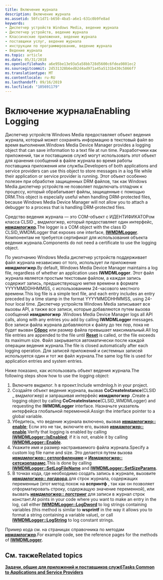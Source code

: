 ```yaml
---
title: Включение журнала
description: Включение журнала
ms.assetid: 50fc1d71-b650-4ba5-a6e1-631c0b9fe8ad
keywords:
- Диспетчер устройств Windows Media, ведение журнала
- Диспетчер устройств, ведение журнала
- Классические приложения, ведение журнала
- поставщики услуг, ведение журнала
- инструкции по программированию, ведение журнала
- Ведение журнала
ms.topic: article
ms.date: 05/31/2018
ms.openlocfilehash: a6e95be13e93a5a58bb728d5600c6fdea9801ec2
ms.sourcegitcommit: 2d531328b6ed82d4ad971a45a5131b430c5866f7
ms.translationtype: MT
ms.contentlocale: ru-RU
ms.lasthandoff: 09/16/2019
ms.locfileid: "105691179"
---
```

# <a name="enabling-logging"></a><span data-ttu-id="f89aa-109">Включение журнала</span><span class="sxs-lookup"><span data-stu-id="f89aa-109">Enabling Logging</span></span>

<span data-ttu-id="f89aa-110">Диспетчер устройств Windows Media предоставляет объект ведения журнала, который может сохранять информацию в текстовый файл во время выполнения.</span><span class="sxs-lookup"><span data-stu-id="f89aa-110">Windows Media Device Manager provides a logging object that can save information to a text file at run time.</span></span> <span data-ttu-id="f89aa-111">Разработчики как приложений, так и поставщиков служб могут использовать этот объект для хранения сообщений в файле журнала во время работы поставщика приложения или службы.</span><span class="sxs-lookup"><span data-stu-id="f89aa-111">Developers of both applications and service providers can use this object to store messages in a log file while their application or service provider is running.</span></span> <span data-ttu-id="f89aa-112">Этот объект особенно полезен при обработке защищенных DRM файлов, так как Windows Media диспетчер устройств не позволяет подключать отладчик к процессу, который обрабатывает файлы, защищенные с помощью DRM.</span><span class="sxs-lookup"><span data-stu-id="f89aa-112">This object is especially useful when handling DRM-protected files, because Windows Media Device Manager will not allow you to attach a debugger to a process that is handling DRM-protected files.</span></span>

<span data-ttu-id="f89aa-113">Средство ведения журнала — это COM-объект с ИДЕНТИФИКАТОРом класса CLSID \_ вмдмлогжер, который предоставляет один интерфейс, [**ивмдмлогжер**](/windows/desktop/api/wmdmlog/nn-wmdmlog-iwmdmlogger).</span><span class="sxs-lookup"><span data-stu-id="f89aa-113">The logger is a COM object with the class ID CLSID\_WMDMLogger that exposes one interface, [**IWMDMLogger**](/windows/desktop/api/wmdmlog/nn-wmdmlog-iwmdmlogger).</span></span> <span data-ttu-id="f89aa-114">Компонентам не требуется сертификат для использования объекта ведения журнала.</span><span class="sxs-lookup"><span data-stu-id="f89aa-114">Components do not need a certificate to use the logging object.</span></span>

<span data-ttu-id="f89aa-115">По умолчанию Windows Media диспетчер устройств поддерживает файл журнала независимо от того, использует ли приложение **ивмдмлогжер**.</span><span class="sxs-lookup"><span data-stu-id="f89aa-115">By default, Windows Media Device Manager maintains a log file, regardless of whether an application uses **IWMDMLogger**.</span></span> <span data-ttu-id="f89aa-116">Этот файл журнала является простым текстовым файлом, а каждая запись содержит запись, предшествующую метке времени в формате YYYYMMDDHHMMSS, с использованием 24-часового местного времени.</span><span class="sxs-lookup"><span data-stu-id="f89aa-116">This log file is a simple text file, and each entry includes an entry preceded by a time stamp in the format YYYYMMDDHHMMSS, using 24-hour local time.</span></span> <span data-ttu-id="f89aa-117">Диспетчер устройств Windows Media записывает все вызовы API, а также все записи, которые добавляются путем вызова сообщений **ивмдмлогжер** .</span><span class="sxs-lookup"><span data-stu-id="f89aa-117">Windows Media Device Manager logs all API calls, along with any entries you add by calling **IWMDMLogger** messages.</span></span> <span data-ttu-id="f89aa-118">Все записи файла журнала добавляются к файлу до тех пор, пока не будет вызван [**Сброс**](/windows/desktop/api/wmdmlog/nf-wmdmlog-iwmdmlogger-reset) или размер файла превышает максимальный.</span><span class="sxs-lookup"><span data-stu-id="f89aa-118">All log file entries are appended to the file until [**Reset**](/windows/desktop/api/wmdmlog/nf-wmdmlog-iwmdmlogger-reset) is called, or the file exceeds its maximum size.</span></span> <span data-ttu-id="f89aa-119">Файл закрывается автоматически после каждой операции ведения журнала.</span><span class="sxs-lookup"><span data-stu-id="f89aa-119">The file is closed automatically after each logging operation.</span></span> <span data-ttu-id="f89aa-120">Для записей приложений и системных записей используется один и тот же файл журнала.</span><span class="sxs-lookup"><span data-stu-id="f89aa-120">The same log file is used for application entries and system entries.</span></span>

<span data-ttu-id="f89aa-121">Ниже показано, как использовать объект ведения журнала.</span><span class="sxs-lookup"><span data-stu-id="f89aa-121">The following steps show how to use the logging object:</span></span>

1.  <span data-ttu-id="f89aa-122">Включите вмдмлог. h в проект.</span><span class="sxs-lookup"><span data-stu-id="f89aa-122">Include wmdmlog.h in your project.</span></span>
2.  <span data-ttu-id="f89aa-123">Создайте объект ведения журнала, вызвав **CoCreateInstance**(CLSID \_ вмдмлогжер) и запрашивая интерфейс **ивмдмлогжер** .</span><span class="sxs-lookup"><span data-stu-id="f89aa-123">Create a logging object by calling **CoCreateInstance**(CLSID\_WMDMLogger) and requesting the **IWMDMLogger** interface.</span></span> <span data-ttu-id="f89aa-124">Назначьте указатель интерфейса глобальной переменной.</span><span class="sxs-lookup"><span data-stu-id="f89aa-124">Assign the interface pointer to a global variable.</span></span>
3.  <span data-ttu-id="f89aa-125">Убедитесь, что ведение журнала включено, вызвав [**ивмдмлогжер:: enable**](/windows/desktop/api/wmdmlog/nf-wmdmlog-iwmdmlogger-isenabled); Если это не так, включите его, вызвав [**ивмдмлогжер:: enable**](/windows/desktop/api/wmdmlog/nf-wmdmlog-iwmdmlogger-enable).</span><span class="sxs-lookup"><span data-stu-id="f89aa-125">Verify that logging is enabled by calling [**IWMDMLogger::IsEnabled**](/windows/desktop/api/wmdmlog/nf-wmdmlog-iwmdmlogger-isenabled); if it is not, enable it by calling [**IWMDMLogger::Enable**](/windows/desktop/api/wmdmlog/nf-wmdmlog-iwmdmlogger-enable).</span></span>
4.  <span data-ttu-id="f89aa-126">Укажите имя и размер настраиваемого файла журнала.</span><span class="sxs-lookup"><span data-stu-id="f89aa-126">Specify a custom log file name and size.</span></span> <span data-ttu-id="f89aa-127">Это делается путем вызова [**ивмдмлогжер:: сетлогфиленаме**](/windows/desktop/api/wmdmlog/nf-wmdmlog-iwmdmlogger-setlogfilename) и [**Ивмдмлогжер:: сетсизепарамс**](/windows/desktop/api/wmdmlog/nf-wmdmlog-iwmdmlogger-setsizeparams).</span><span class="sxs-lookup"><span data-stu-id="f89aa-127">This is done by calling [**IWMDMLogger::SetLogFileName**](/windows/desktop/api/wmdmlog/nf-wmdmlog-iwmdmlogger-setlogfilename) and [**IWMDMLogger::SetSizeParams**](/windows/desktop/api/wmdmlog/nf-wmdmlog-iwmdmlogger-setsizeparams).</span></span>
5.  <span data-ttu-id="f89aa-128">В точках кода, где необходимо создать запись в журнале, вызовите [**ивмдмлогжер:: логдворд**](/windows/desktop/api/wmdmlog/nf-wmdmlog-iwmdmlogger-logdword) для строк журнала, содержащих переменные (этот метод похож на **вспринтф** , так как он позволяет отформатировать строку, содержащую значение переменной), или вызвать [**ивмдмлогжер:: логстринг**](/windows/desktop/api/wmdmlog/nf-wmdmlog-iwmdmlogger-logstring) для записи в журнал строк констант.</span><span class="sxs-lookup"><span data-stu-id="f89aa-128">At points in your code where you want to make an entry in the log, call either [**IWMDMLogger::LogDword**](/windows/desktop/api/wmdmlog/nf-wmdmlog-iwmdmlogger-logdword) to log strings containing variables (this method is similar to **wsprintf** in the way it allows you to format a string containing a variable value), or call [**IWMDMLogger::LogString**](/windows/desktop/api/wmdmlog/nf-wmdmlog-iwmdmlogger-logstring) to log constant strings.</span></span>

<span data-ttu-id="f89aa-129">Пример кода см. на страницах справочника по методам [**ивмдмлогжер**](/windows/desktop/api/wmdmlog/nn-wmdmlog-iwmdmlogger).</span><span class="sxs-lookup"><span data-stu-id="f89aa-129">For example code, see the reference pages for the methods of [**IWMDMLogger**](/windows/desktop/api/wmdmlog/nn-wmdmlog-iwmdmlogger).</span></span>

## <a name="related-topics"></a><span data-ttu-id="f89aa-130">См. также</span><span class="sxs-lookup"><span data-stu-id="f89aa-130">Related topics</span></span>

<dl> <dt>

[<span data-ttu-id="f89aa-131">**Задачи, общие для приложений и поставщиков служб**</span><span class="sxs-lookup"><span data-stu-id="f89aa-131">**Tasks Common to Applications and Service Providers**</span></span>](tasks-common-to-applications-and-service-providers.md)
</dt> </dl>

 

 




